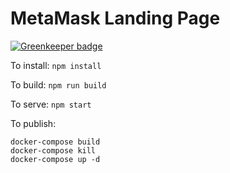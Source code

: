 # MetaMask Landing Page

[![Greenkeeper badge](https://badges.greenkeeper.io/MetaMask/landing.svg)](https://greenkeeper.io/)

To install: `npm install`

To build: `npm run build`

To serve: `npm start`

To publish:
```
docker-compose build
docker-compose kill
docker-compose up -d
```